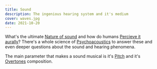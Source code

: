 ```yaml
---
title: Sound
description: The ingenious hearing system and it's medium
cover: waves.jpg
date: 2021-10-20
---
```


What's the ultimate [Nature of sound](./nature/index.md) and how do humans [Percieve it aurally](./hearing/index.md)? There's a whole science of [Psychoacoustics](./psychoacoustics/index.md) to answer these and even deeper questions about the sound and hearing phenomena.

The main parameter that makes a sound musical is it's [Pitch](./pitch/index.md) and it's [Overtones](./timbre/index.md) composition.

<youtube-embed video="cD7YFUYLpDc" />
